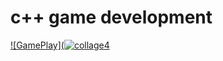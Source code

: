 # c++ game development

[![GamePlay](![collage4](https://user-images.githubusercontent.com/38033580/38808488-0ff6b7d8-4189-11e8-9ba7-80b6bdc7906d.jpg)](http://www.youtube.com/embed/01cZ_v6islo)
